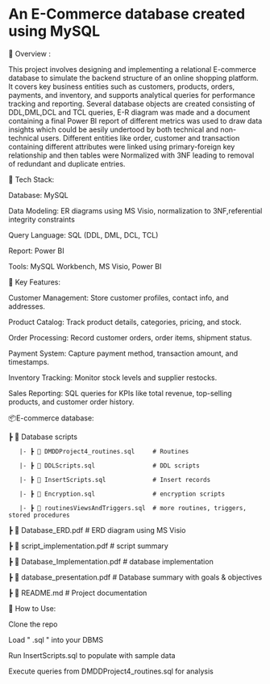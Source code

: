 # An E-Commerce database created using MySQL
📌 Overview :

This project involves designing and implementing a relational E-commerce database to simulate the backend structure of an online shopping platform. 
It covers key business entities such as customers, products, orders, payments, and inventory, and supports analytical queries for performance tracking and reporting.
Several database objects are created consisting of DDL,DML,DCL and TCL queries, E-R diagram was made and a document containing a final Power BI report of  different metrics was used to draw data insights which could be aesily undertood by both technical and non-technical users.
Different entities like order, customer and transaction containing different attributes were linked using primary-foreign key relationship and then tables were Normalized with 3NF leading to removal of redundant and duplicate entries.  

🔧 Tech Stack:

Database: MySQL 

Data Modeling: ER diagrams using MS Visio, normalization to 3NF,referential integrity constraints 

Query Language: SQL (DDL, DML, DCL, TCL)

Report: Power BI

Tools: MySQL Workbench, MS Visio, Power BI 

📂 Key Features:

Customer Management: Store customer profiles, contact info, and addresses.

Product Catalog: Track product details, categories, pricing, and stock.

Order Processing: Record customer orders, order items, shipment status.

Payment System: Capture payment method, transaction amount, and timestamps.

Inventory Tracking: Monitor stock levels and supplier restocks.

Sales Reporting: SQL queries for KPIs like total revenue, top-selling products, and customer order history.

📦E-commerce database:

 ┣ 📜 Database scripts 
 
       |- ┣ 📜 DMDDProject4_routines.sql     # Routines 
   
       |- ┣ 📜 DDLScripts.sql                # DDL scripts
   
       |- ┣ 📜 InsertScripts.sql             # Insert records 
   
       |- ┣ 📜 Encryption.sql                # encryption scripts
   
       |- ┣ 📜 routinesViewsAndTriggers.sql  # more routines, triggers, stored procedures
   
 ┣ 📜 Database_ERD.pdf                   # ERD diagram using MS Visio
 
 ┣ 📜 script_implementation.pdf          # script summary
 
 ┣ 📜 Database_Implementation.pdf        # database implementation
 
 ┣ 📜 database_presentation.pdf          # Database summary with goals & objectives
 
 ┣ 📜 README.md                          # Project documentation


🚀 How to Use:

Clone the repo

Load " .sql " into your DBMS

Run InsertScripts.sql to populate with sample data

Execute queries from DMDDProject4_routines.sql for analysis


